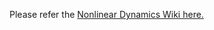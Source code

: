 Please refer the [Nonlinear Dynamics Wiki here.](https://github.com/wvismaya/Northwestern_MSME_2k1617/wiki/Nonlinear-Dynamics)
